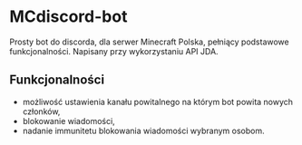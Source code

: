 # MCdiscord-bot
Prosty bot do discorda, dla serwer Minecraft Polska, pełniący podstawowe funkcjonalności.
Napisany przy wykorzystaniu API JDA.

## Funkcjonalności
- możliwość ustawienia kanału powitalnego na którym bot powita nowych członków,
- blokowanie wiadomości,
- nadanie immunitetu blokowania wiadomości wybranym osobom.

